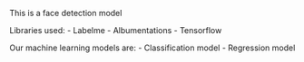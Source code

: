 This is a face detection model

Libraries used:
    - Labelme
    - Albumentations
    - Tensorflow

Our machine learning models are:
    - Classification model
    - Regression model


